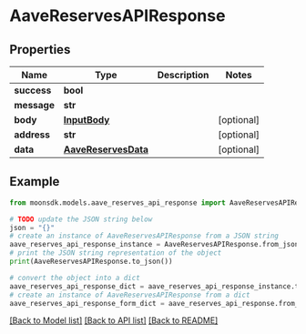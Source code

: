 # AaveReservesAPIResponse

## Properties

| Name        | Type                                        | Description | Notes       |
| ----------- | ------------------------------------------- | ----------- | ----------- |
| **success** | **bool**                                    |             |             |
| **message** | **str**                                     |             |             |
| **body**    | [**InputBody**](InputBody.md)               |             | \[optional] |
| **address** | **str**                                     |             | \[optional] |
| **data**    | [**AaveReservesData**](AaveReservesData.md) |             | \[optional] |

## Example

```python
from moonsdk.models.aave_reserves_api_response import AaveReservesAPIResponse

# TODO update the JSON string below
json = "{}"
# create an instance of AaveReservesAPIResponse from a JSON string
aave_reserves_api_response_instance = AaveReservesAPIResponse.from_json(json)
# print the JSON string representation of the object
print(AaveReservesAPIResponse.to_json())

# convert the object into a dict
aave_reserves_api_response_dict = aave_reserves_api_response_instance.to_dict()
# create an instance of AaveReservesAPIResponse from a dict
aave_reserves_api_response_form_dict = aave_reserves_api_response.from_dict(aave_reserves_api_response_dict)
```

[\[Back to Model list\]](./#documentation-for-models) [\[Back to API list\]](./#documentation-for-api-endpoints) [\[Back to README\]](./)
